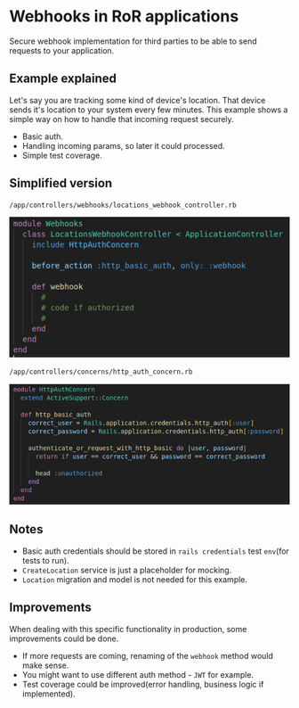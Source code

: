 # Webhooks in RoR applications

Secure webhook implementation for third parties to be able to send requests to your application. 

## Example explained

Let's say you are tracking some kind of device's location. That device sends it's location to your system every few minutes.
This example shows a simple way on how to handle that incoming request securely.

- Basic auth.
- Handling incoming params, so later it could processed.
- Simple test coverage.

## Simplified version
```bash
/app/controllers/webhooks/locations_webhook_controller.rb
```

<div align="center">
  <img src="https://raw.githubusercontent.com/sikstasbaksenskas/webhooks-in-ror-app/main/image-1.png" >
</div>

```bash
/app/controllers/concerns/http_auth_concern.rb
```

<div align="center">
  <img src="https://raw.githubusercontent.com/sikstasbaksenskas/webhooks-in-ror-app/main/image.png" >
</div>

## Notes
- Basic auth credentials should be stored in `rails credentials` test `env`(for tests to run).
- `CreateLocation` service is just a placeholder for mocking.
- `Location` migration and model is not needed for this example.

## Improvements

When dealing with this specific functionality in production, some improvements could be done.

- If more requests are coming, renaming of the `webhook` method would make sense.
- You might want to use different auth method - `JWT` for example.
- Test coverage could be improved(error handling, business logic if implemented).